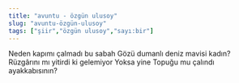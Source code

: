 ```yaml
---
title: "avuntu - özgün ulusoy"
slug: "avuntu-özgün-ulusoy"
tags: ["şiir","özgün ulusoy","sayı:bir"]
---
```


Neden kapımı çalmadı bu sabah
Gözü dumanlı deniz mavisi kadın?
Rüzgârını mı yitirdi ki gelemiyor
Yoksa yine
Topuğu mu çalındı ayakkabısının?
